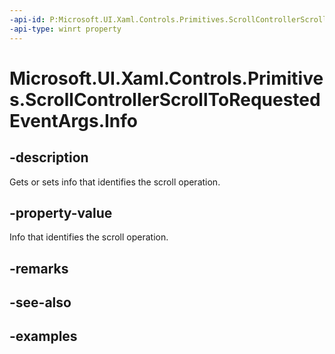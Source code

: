 ```yaml
---
-api-id: P:Microsoft.UI.Xaml.Controls.Primitives.ScrollControllerScrollToRequestedEventArgs.Info
-api-type: winrt property
---
```


# Microsoft.UI.Xaml.Controls.Primitives.ScrollControllerScrollToRequestedEventArgs.Info

<!--
public Microsoft.UI.Xaml.Controls.ScrollInfo Info { get; set; }
-->

## -description

Gets or sets info that identifies the scroll operation.

## -property-value

Info that identifies the scroll operation.

## -remarks

## -see-also

## -examples

